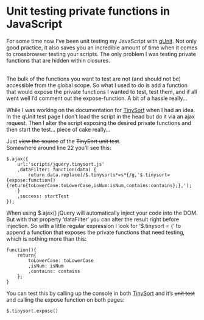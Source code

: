 <!--
  date: 2012-01-31
  modified: 2020-05-31
  slug: unit-testing-private-functions
  type: post
  categories: code, JavaScript, jQuery
  tags: Qunit, Tinysort
  description: For some time now I've been unit testing my JavaScript. But how to test those private functions?
-->

# Unit testing private functions in JavaScript

<p>For some time now I&#8217;ve been unit testing my JavaScript with <a href="http://docs.jquery.com/QUnit" rel="external">qUnit</a>. Not only good practice, it also saves you an incredible amount of time when it comes to crossbrowser testing your scripts. The only problem I was testing private functions that are hidden within closures. </p>
<p><!--more--><br />
The bulk of the functions you want to test are not (and should not be) accessible from the global scope. So what I used to do is add a function that would expose the private functions I wanted to test, test them, and if all went well I&#8217;d comment out the expose-function. A bit of a hassle really&#8230;</p>
<p>While I was working on the documentation for <a href="https://tinysort.sjeiti.com/">TinySort</a> when I had an idea. In the qUnit test page I don&#8217;t load the script in the head but do it via an ajax request. Then I alter the script exposing the desired private functions and then start the test&#8230; piece of cake really&#8230;</p>
<p>Just <del data-href="view-source:https://tinysort.sjeiti.com/test/">view the source</del> of the <del data-href="https://tinysort.sjeiti.com/test/">TinySort unit test</del>.<br />
Somewhere around line 22 you&#8217;ll see this:</p>
<pre><code data-language="javascript">$.ajax({
	url:'scripts/jquery.tinysort.js'
	,dataFilter: function(data) {
		return data.replace(/$.tinysorts*=s*{/g,'$.tinysort={expose:function(){return{toLowerCase:toLowerCase,isNum:isNum,contains:contains};},');
	}
	,success: startTest
});
</code></pre>
<p>When using $.ajax() jQuery will automatically inject your code into the DOM. But with that property &#8216;dataFilter&#8217; you can alter the result right before injection. So with a little regular expression I look for &#8216;$.tinysort = {&#8216; to append a function that exposes the private functions that need testing, which is nothing more than this:</p>
<pre><code data-language="javascript">function(){
	return{
		toLowerCase: toLowerCase
		,isNum: isNum
		,contains: contains
	};
}</code></pre>
<p>You can test this by calling up the console in both <a href="https://tinysort.sjeiti.com/">TinySort</a> and it&#8217;s <del data-href="https://tinysort.sjeiti.com/test/">unit test</del> and calling the expose function on both pages:</p>
<pre><code data-language="javascript">$.tinysort.expose()</code></pre>
